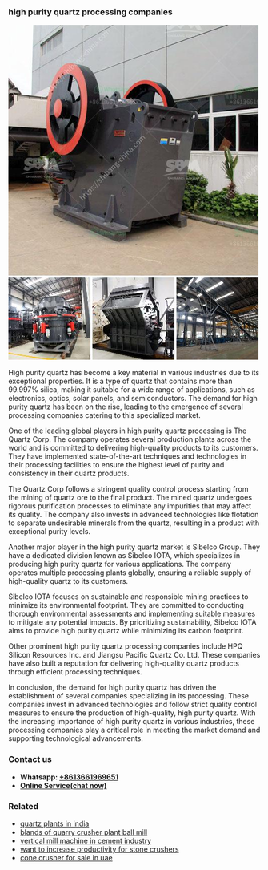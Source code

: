 <h3>high purity quartz processing companies</h3><img src='1706766765.jpg' alt=''><p>High purity quartz has become a key material in various industries due to its exceptional properties. It is a type of quartz that contains more than 99.997% silica, making it suitable for a wide range of applications, such as electronics, optics, solar panels, and semiconductors. The demand for high purity quartz has been on the rise, leading to the emergence of several processing companies catering to this specialized market.</p><p>One of the leading global players in high purity quartz processing is The Quartz Corp. The company operates several production plants across the world and is committed to delivering high-quality products to its customers. They have implemented state-of-the-art techniques and technologies in their processing facilities to ensure the highest level of purity and consistency in their quartz products.</p><p>The Quartz Corp follows a stringent quality control process starting from the mining of quartz ore to the final product. The mined quartz undergoes rigorous purification processes to eliminate any impurities that may affect its quality. The company also invests in advanced technologies like flotation to separate undesirable minerals from the quartz, resulting in a product with exceptional purity levels.</p><p>Another major player in the high purity quartz market is Sibelco Group. They have a dedicated division known as Sibelco IOTA, which specializes in producing high purity quartz for various applications. The company operates multiple processing plants globally, ensuring a reliable supply of high-quality quartz to its customers.</p><p>Sibelco IOTA focuses on sustainable and responsible mining practices to minimize its environmental footprint. They are committed to conducting thorough environmental assessments and implementing suitable measures to mitigate any potential impacts. By prioritizing sustainability, Sibelco IOTA aims to provide high purity quartz while minimizing its carbon footprint.</p><p>Other prominent high purity quartz processing companies include HPQ Silicon Resources Inc. and Jiangsu Pacific Quartz Co. Ltd. These companies have also built a reputation for delivering high-quality quartz products through efficient processing techniques.</p><p>In conclusion, the demand for high purity quartz has driven the establishment of several companies specializing in its processing. These companies invest in advanced technologies and follow strict quality control measures to ensure the production of high-quality, high purity quartz. With the increasing importance of high purity quartz in various industries, these processing companies play a critical role in meeting the market demand and supporting technological advancements.</p><h3>Contact us</h3><ul><li><strong>Whatsapp:&nbsp;<a href="https://wa.me/8613661969651">+8613661969651</a></strong></li><li><a href="https://swt.shibang-china.com/?git&amp;zhl&amp;high purity quartz processing companies"><strong>Online Service(chat now)</strong></a></li></ul><h3>Related</h3><ul><li><a href='quartz plants in india.md'>quartz plants in india</a></li><li><a href='blands of quarry crusher plant ball mill.md'>blands of quarry crusher plant ball mill</a></li><li><a href='vertical mill machine in cement industry.md'>vertical mill machine in cement industry</a></li><li><a href='want to increase productivity for stone crushers.md'>want to increase productivity for stone crushers</a></li><li><a href='cone crusher for sale in uae.md'>cone crusher for sale in uae</a></li></ul>